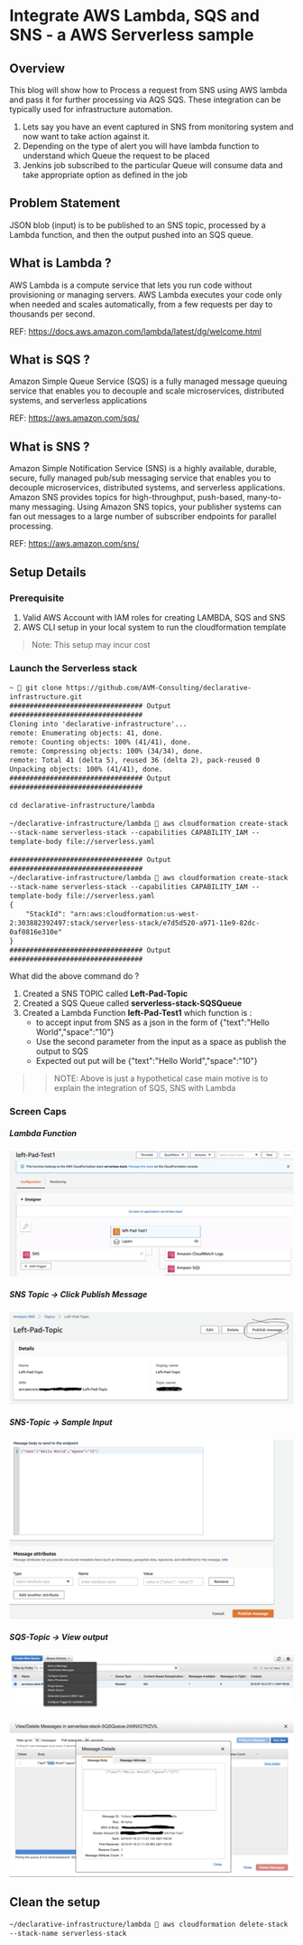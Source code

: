 # Integrate AWS Lambda, SQS and SNS - a AWS Serverless sample

## Overview
This blog will show how to Process a request from SNS using AWS lambda and pass it for further processing via AQS SQS.
These integration can be typically used for infrastructure automation.

1. Lets say you have an event captured in SNS from monitoring system and now want to take action against it. 
2. Depending on the type of alert you will have lambda function to understand which Queue the request to be placed
3. Jenkins job subscribed to the particular Queue will consume data and take appropriate option as defined in the job

## Problem Statement
JSON blob (input) is to be published to an SNS topic, processed by a Lambda function, and then the output pushed into 
an SQS queue.

## What is Lambda ?
AWS Lambda is a compute service that lets you run code without provisioning or managing servers. AWS Lambda executes your 
code only when needed and scales automatically, from a few requests per day to thousands per second.

REF: https://docs.aws.amazon.com/lambda/latest/dg/welcome.html

## What is SQS ?
Amazon Simple Queue Service (SQS) is a fully managed message queuing service that enables you to decouple and scale 
microservices, distributed systems, and serverless applications

REF: https://aws.amazon.com/sqs/

## What is SNS ?
Amazon Simple Notification Service (SNS) is a highly available, durable, secure, fully managed pub/sub messaging service
that enables you to decouple microservices, distributed systems, and serverless applications. Amazon SNS provides topics
for high-throughput, push-based, many-to-many messaging. Using Amazon SNS topics, your publisher systems can fan out 
messages to a large number of subscriber endpoints for parallel processing.

REF: https://aws.amazon.com/sns/

## Setup Details

### Prerequisite
1. Valid AWS Account with IAM roles for creating LAMBDA, SQS and SNS
2. AWS CLI setup in your local system to run the cloudformation template
> Note: This setup may incur cost

### Launch the Serverless stack
```
~  git clone https://github.com/AVM-Consulting/declarative-infrastructure.git
################################# Output #################################
Cloning into 'declarative-infrastructure'...
remote: Enumerating objects: 41, done.
remote: Counting objects: 100% (41/41), done.
remote: Compressing objects: 100% (34/34), done.
remote: Total 41 (delta 5), reused 36 (delta 2), pack-reused 0
Unpacking objects: 100% (41/41), done.
################################# Output #################################

cd declarative-infrastructure/lambda

~/declarative-infrastructure/lambda  aws cloudformation create-stack --stack-name serverless-stack --capabilities CAPABILITY_IAM --template-body file://serverless.yaml

################################# Output #################################
~/declarative-infrastructure/lambda  aws cloudformation create-stack --stack-name serverless-stack --capabilities CAPABILITY_IAM --template-body file://serverless.yaml
{
    "StackId": "arn:aws:cloudformation:us-west-2:303882392497:stack/serverless-stack/e7d5d520-a971-11e9-82dc-0af0816e310e"
}
################################# Output #################################
```
 What did the above command do ?
 1. Created a SNS TOPIC called **Left-Pad-Topic**
 2. Created a SQS Queue called **serverless-stack-SQSQueue**
 3. Created a Lambda Function **left-Pad-Test1** which function is :
    * to accept input from SNS as a json in the form of {"text":"Hello World","space":"10"}
    * Use the second parameter from the input as a space as publish the output to SQS
    * Expected out put will be  <spaces followed by>  {"text":"Hello World","space":"10"}
>> NOTE: Above is just a hypothetical case main motive is to explain the integration of SQS, SNS with Lambda

### Screen Caps

##### Lambda Function
![LAMBDA1](https://github.com/dbiswas1/lambda/raw/master/01-Lambda.png)

##### SNS Topic -> Click Publish Message
![SNS1](https://github.com/dbiswas1/lambda/raw/master/02-SNS-1.png)

##### SNS-Topic -> Sample Input
![SNS2](https://github.com/dbiswas1/lambda/raw/master/03-SNS-2.png)

##### SQS-Topic -> View output
![SQS1](https://github.com/dbiswas1/lambda/raw/master/04-SQS-1.png)

![SQS2](https://github.com/dbiswas1/lambda/raw/master/05-SQS-2.png)

## Clean the setup
```
~/declarative-infrastructure/lambda  aws cloudformation delete-stack --stack-name serverless-stack

```

